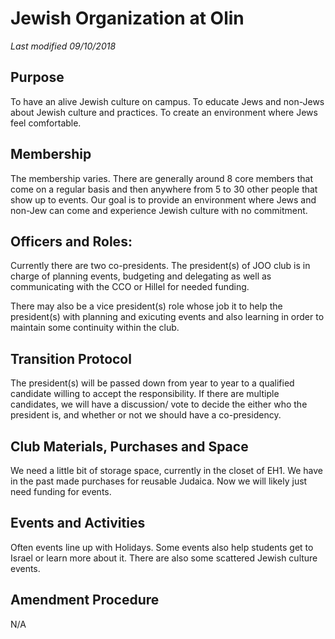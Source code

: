 # Jewish Organization at Olin

*Last modified 09/10/2018*

## Purpose
To have an alive Jewish culture on campus. To educate Jews and non-Jews about Jewish culture and practices. To create an environment where Jews feel comfortable.

## Membership
The membership varies. There are generally around 8 core members that come on a regular basis and then anywhere from 5 to 30 other people that show up to events. Our goal is to provide an environment where Jews and non-Jew can come and experience Jewish culture with no commitment.

## Officers and Roles:
Currently there are two co-presidents. The president(s) of JOO club is in charge of planning events, budgeting and delegating as well as communicating with the CCO or Hillel for needed funding.

There may also be a vice president(s) role whose job it to help the president(s) with planning and exicuting events and also learning in order to maintain some continuity within the club.

## Transition Protocol
The president(s) will be passed down from year to year to a qualified candidate willing to accept the responsibility. If there are multiple candidates, we will have a discussion/ vote to decide the either who the president is, and whether or not we should have a co-presidency.

## Club Materials, Purchases and Space
We need a little bit of storage space, currently in the closet of EH1. We have in the past made purchases for reusable Judaica. Now we will likely just need funding for events.

## Events and Activities
Often events line up with Holidays. Some events also help students get to Israel or learn more about it. There are also some scattered Jewish culture events.

## Amendment Procedure
N/A
